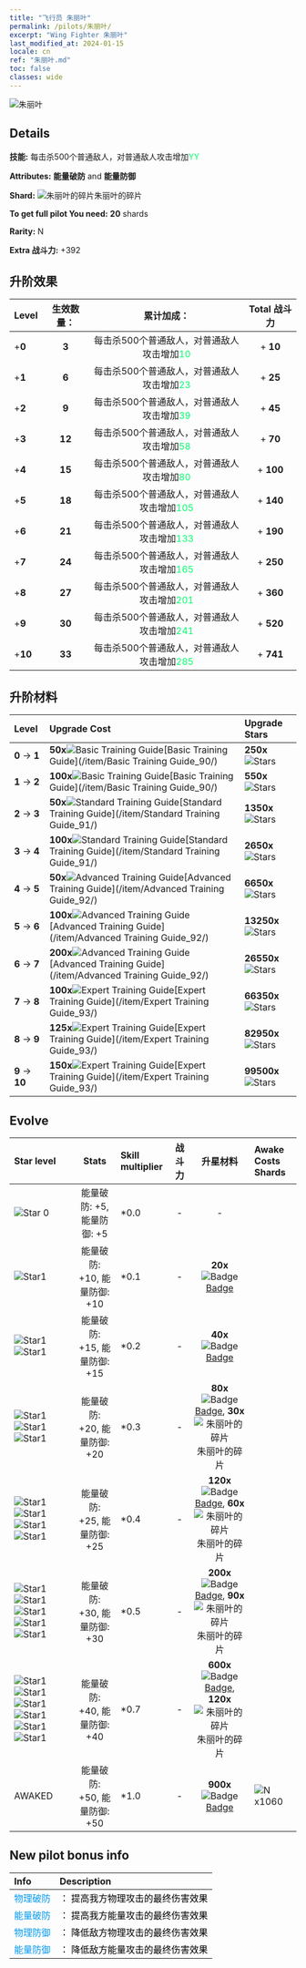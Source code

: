 ```yaml
---
title: "飞行员 朱丽叶"
permalink: /pilots/朱丽叶/
excerpt: "Wing Fighter 朱丽叶"
last_modified_at: 2024-01-15
locale: cn
ref: "朱丽叶.md"
toc: false
classes: wide
---
```



 ![朱丽叶](/images/pilots/aviator_piece_3002.png)

## Details

 **技能:** 每击杀500个普通敌人，对普通敌人攻击增加<span style="color: #03ff6b">YY</span><br/><span style="color: #000000;"></span> 

 **Attributes:** **能量破防** and **能量防御**

 **Shard:** ![朱丽叶的碎片](/images/pilots/Juliet_Shard_p.png)朱丽叶的碎片 

 **To get full pilot You need:** **20** shards 

 **Rarity:** N 

 **Extra 战斗力:** +392 



## 升阶效果

  |  Level | 生效数量： |     累计加成：    | Total 战斗力 |
  |:----|:-----:|:-------------------:|:-------:|
  | +**0**  | **3**  | 每击杀500个普通敌人，对普通敌人攻击增加<span style="color: #03ff6b">10</span><br/><span style="color: #000000;"></span>  | + **10** |
  | +**1**  | **6**  | 每击杀500个普通敌人，对普通敌人攻击增加<span style="color: #03ff6b">23</span><br/><span style="color: #000000;"></span>  | + **25** |
  | +**2**  | **9**  | 每击杀500个普通敌人，对普通敌人攻击增加<span style="color: #03ff6b">39</span><br/><span style="color: #000000;"></span>  | + **45** |
  | +**3**  | **12**  | 每击杀500个普通敌人，对普通敌人攻击增加<span style="color: #03ff6b">58</span><br/><span style="color: #000000;"></span>  | + **70** |
  | +**4**  | **15**  | 每击杀500个普通敌人，对普通敌人攻击增加<span style="color: #03ff6b">80</span><br/><span style="color: #000000;"></span>  | + **100** |
  | +**5**  | **18**  | 每击杀500个普通敌人，对普通敌人攻击增加<span style="color: #03ff6b">105</span><br/><span style="color: #000000;"></span>  | + **140** |
  | +**6**  | **21**  | 每击杀500个普通敌人，对普通敌人攻击增加<span style="color: #03ff6b">133</span><br/><span style="color: #000000;"></span>  | + **190** |
  | +**7**  | **24**  | 每击杀500个普通敌人，对普通敌人攻击增加<span style="color: #03ff6b">165</span><br/><span style="color: #000000;"></span>  | + **250** |
  | +**8**  | **27**  | 每击杀500个普通敌人，对普通敌人攻击增加<span style="color: #03ff6b">201</span><br/><span style="color: #000000;"></span>  | + **360** |
  | +**9**  | **30**  | 每击杀500个普通敌人，对普通敌人攻击增加<span style="color: #03ff6b">241</span><br/><span style="color: #000000;"></span>  | + **520** |
  | +**10**  | **33**  | 每击杀500个普通敌人，对普通敌人攻击增加<span style="color: #03ff6b">285</span><br/><span style="color: #000000;"></span>  | + **741** |




## 升阶材料

  |  Level |      Upgrade Cost   |  Upgrade Stars  |
  |:-------|:--------------------|:----------------|
  | **0** -> **1**  | **50x**![Basic Training Guide](/images/item/Basic_Training_Guide_p.png)[Basic Training Guide](/item/Basic Training Guide_90/) | **250x**![Stars](/images/item/Stars_p.png) |
  | **1** -> **2**  | **100x**![Basic Training Guide](/images/item/Basic_Training_Guide_p.png)[Basic Training Guide](/item/Basic Training Guide_90/) | **550x**![Stars](/images/item/Stars_p.png) |
  | **2** -> **3**  | **50x**![Standard Training Guide](/images/item/Standard_Training_Guide_p.png)[Standard Training Guide](/item/Standard Training Guide_91/) | **1350x**![Stars](/images/item/Stars_p.png) |
  | **3** -> **4**  | **100x**![Standard Training Guide](/images/item/Standard_Training_Guide_p.png)[Standard Training Guide](/item/Standard Training Guide_91/) | **2650x**![Stars](/images/item/Stars_p.png) |
  | **4** -> **5**  | **50x**![Advanced Training Guide](/images/item/Advanced_Training_Guide_p.png)[Advanced Training Guide](/item/Advanced Training Guide_92/) | **6650x**![Stars](/images/item/Stars_p.png) |
  | **5** -> **6**  | **100x**![Advanced Training Guide](/images/item/Advanced_Training_Guide_p.png)[Advanced Training Guide](/item/Advanced Training Guide_92/) | **13250x**![Stars](/images/item/Stars_p.png) |
  | **6** -> **7**  | **200x**![Advanced Training Guide](/images/item/Advanced_Training_Guide_p.png)[Advanced Training Guide](/item/Advanced Training Guide_92/) | **26550x**![Stars](/images/item/Stars_p.png) |
  | **7** -> **8**  | **100x**![Expert Training Guide](/images/item/Expert_Training_Guide_p.png)[Expert Training Guide](/item/Expert Training Guide_93/) | **66350x**![Stars](/images/item/Stars_p.png) |
  | **8** -> **9**  | **125x**![Expert Training Guide](/images/item/Expert_Training_Guide_p.png)[Expert Training Guide](/item/Expert Training Guide_93/) | **82950x**![Stars](/images/item/Stars_p.png) |
  | **9** -> **10**  | **150x**![Expert Training Guide](/images/item/Expert_Training_Guide_p.png)[Expert Training Guide](/item/Expert Training Guide_93/) | **99500x**![Stars](/images/item/Stars_p.png) |




## Evolve

  |  Star level | Stats | Skill multiplier | 战斗力 | 升星材料 | Awake Costs Shards |
  |:------------|:-----:|:-------------------|:----------------:|:--------------------:|:-------------|
  | ![Star 0](/images/s0.png)  | 能量破防: +5, 能量防御: +5  | *0.0  | -  | -  |  |
  | ![Star1](/images/s1.png)  | 能量破防: +10, 能量防御: +10  | *0.1  | -  | **20x**![Badge](/images/item/Badge_p.png)[Badge](/item/Badge_94/)  |  |
  | ![Star1](/images/s1.png)![Star1](/images/s1.png)  | 能量破防: +15, 能量防御: +15  | *0.2  | -  | **40x**![Badge](/images/item/Badge_p.png)[Badge](/item/Badge_94/)  |  |
  | ![Star1](/images/s1.png)![Star1](/images/s1.png)![Star1](/images/s1.png)  | 能量破防: +20, 能量防御: +20  | *0.3  | -  | **80x**![Badge](/images/item/Badge_p.png)[Badge](/item/Badge_94/), **30x**![朱丽叶的碎片](/images/pilots/Juliet_Shard_p.png)朱丽叶的碎片  |  |
  | ![Star1](/images/s1.png)![Star1](/images/s1.png)![Star1](/images/s1.png)![Star1](/images/s1.png)  | 能量破防: +25, 能量防御: +25  | *0.4  | -  | **120x**![Badge](/images/item/Badge_p.png)[Badge](/item/Badge_94/), **60x**![朱丽叶的碎片](/images/pilots/Juliet_Shard_p.png)朱丽叶的碎片  |  |
  | ![Star1](/images/s1.png)![Star1](/images/s1.png)![Star1](/images/s1.png)![Star1](/images/s1.png)![Star1](/images/s1.png)  | 能量破防: +30, 能量防御: +30  | *0.5  | -  | **200x**![Badge](/images/item/Badge_p.png)[Badge](/item/Badge_94/), **90x**![朱丽叶的碎片](/images/pilots/Juliet_Shard_p.png)朱丽叶的碎片  |  |
  | ![Star1](/images/s1.png)![Star1](/images/s1.png)![Star1](/images/s1.png)![Star1](/images/s1.png)![Star1](/images/s1.png)![Star1](/images/s1.png)  | 能量破防: +40, 能量防御: +40  | *0.7  | -  | **600x**![Badge](/images/item/Badge_p.png)[Badge](/item/Badge_94/), **120x**![朱丽叶的碎片](/images/pilots/Juliet_Shard_p.png)朱丽叶的碎片  |  |
  | AWAKED  | 能量破防: +50, 能量防御: +50  | *1.0  | -  | **900x**![Badge](/images/item/Badge_p.png)[Badge](/item/Badge_94/)  |  ![N](/images/pilots/N_p.png) x1060 |



## New pilot bonus info

  |  Info |  Description |
  |:------|:-------------|
  | <span style="color: #0099f2">物理破防</span> | <span style="color: #000000;">： 提高我方物理攻击的最终伤害效果</span> |
  | <span style="color: #0099f2">能量破防</span> | <span style="color: #000000;">： 提高我方能量攻击的最终伤害效果</span> |
  | <span style="color: #0099f2">物理防御</span> | <span style="color: #000000;">： 降低敌方物理攻击的最终伤害效果</span> |
  | <span style="color: #0099f2">能量防御</span> | <span style="color: #000000;">： 降低敌方能量攻击的最终伤害效果</span> |

